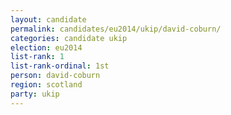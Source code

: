 ```yaml
---
layout: candidate
permalink: candidates/eu2014/ukip/david-coburn/
categories: candidate ukip
election: eu2014
list-rank: 1
list-rank-ordinal: 1st
person: david-coburn
region: scotland
party: ukip
---
```

